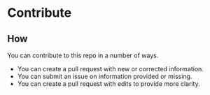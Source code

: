 # Contribute

## How

You can contribute to this repo in a number of ways.

* You can create a pull request with new or corrected information.
* You can submit an issue on information provided or missing.
* You can create a pull request with edits to provide more clarity.
